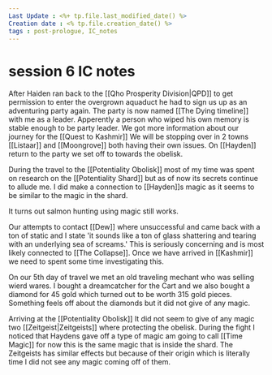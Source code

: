 ```yaml
---
Last Update : <%+ tp.file.last_modified_date() %>
Creation date : <% tp.file.creation_date() %>
tags : post-prologue, IC_notes
---
```


# session 6 IC notes

After Haiden ran back to the [[Qho Prosperity Division|QPD]] to get permission to enter the overgrown aquaduct he had to sign us up as an adventuring party again. The party is now named [[The Dying timeline]] with me as a leader. Apperently a person who wiped his own memory is stable enough to be party leader.
We got more information about our journey for the [[Quest to Kashmir]] We will be stopping over in 2 towns [[Listaar]] and [[Moongrove]] both having their own issues. On [[Hayden]] return to the party we set off to towards the obelisk.

During the travel to the [[Potentiality Obolisk]] most of my time was spent on research on the [[Potentiality Shard]] but as of now its secrets continue to allude me. I did make a connection to [[Hayden]]s magic as it seems to be similar to the magic in the shard.

It turns out salmon hunting using magic still works.

Our attempts to contact [[Dew]] where unsuccessful and came back with a ton of static and I state 'it sounds like a ton of glass shattering and tearing with an underlying sea of screams.' This is seriously concerning and is most likely connected to [[The Collapse]]. Once we have arrived in [[Kashmir]] we need to spent some time investigating this.

On our 5th day of travel we met an old traveling mechant who was selling wierd wares. I bought a dreamcatcher for the Cart and we also bought a diamond for 45 gold which turned out to be worth 315 gold pieces.  Something feels off about the diamonds but it did not give of any magic. 

Arriving at the [[Potentiality Obolisk]] It did not seem to give of any magic two [[Zeitgeist|Zeitgeists]] where protecting the obelisk. During the fight I noticed that Haydens gave off a type of magic am going to call [[Time Magic]] for now this is the same magic that is inside the shard. The Zeitgeists has similar effects but because of their origin which is literally time I did not see any magic coming off of them.